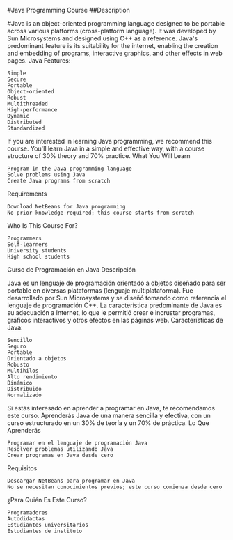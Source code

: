 #Java Programming Course
##Description

#Java is an object-oriented programming language designed to be portable across various platforms (cross-platform language). It was developed by Sun Microsystems and designed using C++ as a reference. Java's predominant feature is its suitability for the internet, enabling the creation and embedding of programs, interactive graphics, and other effects in web pages.
Java Features:

    Simple
    Secure
    Portable
    Object-oriented
    Robust
    Multithreaded
    High-performance
    Dynamic
    Distributed
    Standardized

If you are interested in learning Java programming, we recommend this course. You'll learn Java in a simple and effective way, with a course structure of 30% theory and 70% practice.
What You Will Learn

    Program in the Java programming language
    Solve problems using Java
    Create Java programs from scratch

Requirements

    Download NetBeans for Java programming
    No prior knowledge required; this course starts from scratch

Who Is This Course For?

    Programmers
    Self-learners
    University students
    High school students

Curso de Programación en Java
Descripción

Java es un lenguaje de programación orientado a objetos diseñado para ser portable en diversas plataformas (lenguaje multiplataforma). Fue desarrollado por Sun Microsystems y se diseñó tomando como referencia el lenguaje de programación C++. La característica predominante de Java es su adecuación a Internet, lo que le permitió crear e incrustar programas, gráficos interactivos y otros efectos en las páginas web.
Características de Java:

    Sencillo
    Seguro
    Portable
    Orientado a objetos
    Robusto
    Multihilos
    Alto rendimiento
    Dinámico
    Distribuido
    Normalizado

Si estás interesado en aprender a programar en Java, te recomendamos este curso. Aprenderás Java de una manera sencilla y efectiva, con un curso estructurado en un 30% de teoría y un 70% de práctica.
Lo Que Aprenderás

    Programar en el lenguaje de programación Java
    Resolver problemas utilizando Java
    Crear programas en Java desde cero

Requisitos

    Descargar NetBeans para programar en Java
    No se necesitan conocimientos previos; este curso comienza desde cero

¿Para Quién Es Este Curso?

    Programadores
    Autodidactas
    Estudiantes universitarios
    Estudiantes de instituto
